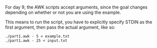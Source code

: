 For day 9, the AWK scripts accept arguments, since the goal
changes depending on whether or not you are using the example.

This means to run the script, you have to explicitly specify
STDIN as the first argument, then pass the actual argument, like so:

    ./part1.awk - 5 < example.txt
    ./part1.awk - 25 < input.txt
